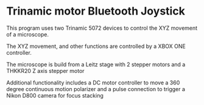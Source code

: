 # Trinamic motor Bluetooth Joystick

This program uses two Trinamic 5072 devices to control the XYZ movement of a microscope.

The XYZ movement, and other functions are controlled by a XBOX ONE controller.

The microscope is build from a Leitz stage with 2 stepper motors and a THKKR20 Z axis stepper motor

Additional functionality includes a DC motor controller to move a 360 degree continuous motion polarizer and a pulse connection to trigger a Nikon D800 camera for focus stacking
